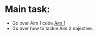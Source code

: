 # Main task:
  * Go over Aim 1 code [Aim 1](/Notebook/P06.md)
  * Go over how to tackle Aim 2 objective. 
